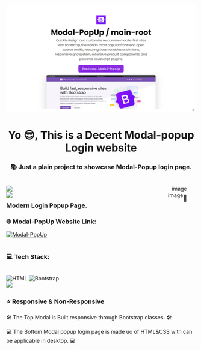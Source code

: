 <a href="https://JoshuaThadi.io">
    <img src="https://github.com/JoshuaThadi/Modal-PopUp/blob/main/Screenshot%202024-08-19%20154051.png" alt="MasterHead">
</a>

<h1 align="center">Yo 😎, This is a Decent Modal-popup Login website</h1>

<h3 align="center">📚 Just a plain project to showcase Modal-Popup login page.</h3>

<br/>

<div align="right">
    <img align="left" alt="image" width="480px" src="https://github.com/JoshuaThadi/Modal-PopUp/blob/main/Screenshot%202024-08-19%20162243.png">
    <img align="left" alt="image" width="470px" src="https://github.com/JoshuaThadi/Modal-PopUp/blob/main/Screenshot%202024-08-19%20193535.png">
</div>

<h3 align="left">📍 Modern Login Popup Page.</h3>
<div align="left">
    <h3>🌐 Modal-PopUp Website Link:</h3>
    <a href="https://joshuathadi.github.io/Modal-PopUp/" target="_blank">
        <img width="150px" src="https://img.shields.io/badge/MODAL_POPUP-ADD8E6?style=for-the-badge&logo=html5&logoColor=black" alt="Modal-PopUp">
    </a>
</div>




<br/>

<div align="left">
  <h3>💻 Tech Stack:</h3>
     <br/>
   <img src="https://img.shields.io/badge/HTML-FF6600?style=for-the-badge&logo=html5&logoColor=white" alt="HTML" />
  <img src="https://img.shields.io/badge/Bootstrap-563d7c💻 ?style=for-the-badge&logo=bootstrap&logoColor=white" alt="Bootstrap" />
  <br/>
</div>
<div align="left">
    <img src="https://skillicons.dev/icons?i=html,bootstrap" />
</div>

<h3>⭐ Responsive & Non-Responsive</h3>
<p>🛠️ The Top Modal is Built responsive through Bootstrap classes. 🛠️</p>
<p>💻  The Bottom Modal popup login page is made uo of HTML&CSS with can be applicable in desktop. 💻</p>
